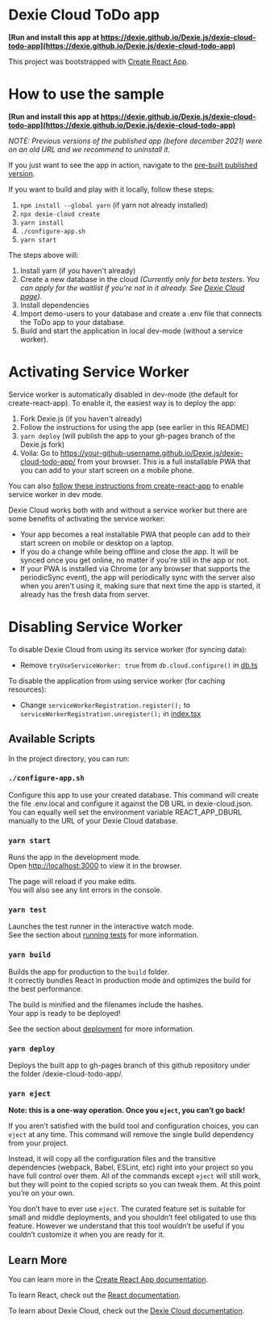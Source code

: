 # Dexie Cloud ToDo app

**[Run and install this app at https://dexie.github.io/Dexie.js/dexie-cloud-todo-app](https://dexie.github.io/Dexie.js/dexie-cloud-todo-app)**

This project was bootstrapped with [Create React App](https://github.com/facebook/create-react-app).

# How to use the sample

**[Run and install this app at https://dexie.github.io/Dexie.js/dexie-cloud-todo-app](https://dexie.github.io/Dexie.js/dexie-cloud-todo-app)**

*NOTE: Previous versions of the published app (before december 2021) were on an old URL and we recommend to uninstall it.*

If you just want to see the app in action, navigate to the [pre-built published version](https://dexie.github.io/Dexie.js/dexie-cloud-todo-app/).

If you want to build and play with it locally, follow these steps:

1. `npm install --global yarn` (if yarn not already installed)
2. `npx dexie-cloud create`
3. `yarn install`
4. `./configure-app.sh`
5. `yarn start`

The steps above will:

1. Install yarn (if you haven't already)
2. Create a new database in the cloud *(Currently only for beta testers. You can apply for the waitlist if you're not in it already. See [Dexie Cloud page](https://dexie.org/cloud/))*.
3. Install dependencies
4. Import demo-users to your database and create a .env file that connects the ToDo app to your database.
5. Build and start the application in local dev-mode (without a service worker).

# Activating Service Worker

Service worker is automatically disabled in dev-mode (the default for create-react-app). To enable it, the easiest way is to deploy the app:

1. Fork Dexie.js (if you haven't already)
2. Follow the instructions for using the app (see earlier in this README)
3. `yarn deploy` (will publish the app to your gh-pages branch of the Dexie.js fork)
4. Voila: Go to https://your-github-username.github.io/Dexie.js/dexie-cloud-todo-app/ from your browser. This is a full installable PWA that you can add to your start screen on a mobile phone.

You can also [follow these instructions from create-react-app](https://create-react-app.dev/docs/making-a-progressive-web-app/#offline-first-considerations) to enable service worker in dev mode.

Dexie Cloud works both with and without a service worker but there are some benefits of activating the service worker:

* Your app becomes a real installable PWA that people can add to their start screen on mobile or desktop on a laptop.
* If you do a change while being offline and close the app. It will be synced once you get online, no matter if you're still in the app or not.
* If your PWA is installed via Chrome (or any browser that supports the periodicSync event), the app will periodically sync with the server also when you aren't using it, making sure that next time the app is started, it already has the fresh data from server.

# Disabling Service Worker

To disable Dexie Cloud from using its service worker (for syncing data):
* Remove `tryUseServiceWorker: true` from `db.cloud.configure()` in [db.ts](https://github.com/dfahlander/Dexie.js/blob/master/samples/dexie-cloud-todo-app/src/models/db.ts)

To disable the application from using service worker (for caching resources):
* Change `serviceWorkerRegistration.register();` to `serviceWorkerRegistration.unregister();` in [index.tsx](https://github.com/dfahlander/Dexie.js/blob/master/samples/dexie-cloud-todo-app/src/index.tsx)

## Available Scripts

In the project directory, you can run:

### `./configure-app.sh`

Configure this app to use your created database.
This command will create the file .env.local and configure it against the DB URL in dexie-cloud.json.
You can equally well set the environment variable REACT_APP_DBURL manually to the URL of your
Dexie Cloud database.

### `yarn start`

Runs the app in the development mode.\
Open [http://localhost:3000](http://localhost:3000) to view it in the browser.

The page will reload if you make edits.\
You will also see any lint errors in the console.

### `yarn test`

Launches the test runner in the interactive watch mode.\
See the section about [running tests](https://facebook.github.io/create-react-app/docs/running-tests) for more information.

### `yarn build`

Builds the app for production to the `build` folder.\
It correctly bundles React in production mode and optimizes the build for the best performance.

The build is minified and the filenames include the hashes.\
Your app is ready to be deployed!

See the section about [deployment](https://facebook.github.io/create-react-app/docs/deployment) for more information.

### `yarn deploy`

Deploys the built app to gh-pages branch of this github repository under the folder /dexie-cloud-todo-app/.

### `yarn eject`

**Note: this is a one-way operation. Once you `eject`, you can’t go back!**

If you aren’t satisfied with the build tool and configuration choices, you can `eject` at any time. This command will remove the single build dependency from your project.

Instead, it will copy all the configuration files and the transitive dependencies (webpack, Babel, ESLint, etc) right into your project so you have full control over them. All of the commands except `eject` will still work, but they will point to the copied scripts so you can tweak them. At this point you’re on your own.

You don’t have to ever use `eject`. The curated feature set is suitable for small and middle deployments, and you shouldn’t feel obligated to use this feature. However we understand that this tool wouldn’t be useful if you couldn’t customize it when you are ready for it.

## Learn More

You can learn more in the [Create React App documentation](https://facebook.github.io/create-react-app/docs/getting-started).

To learn React, check out the [React documentation](https://reactjs.org/).

To learn about Dexie Cloud, check out the [Dexie Cloud documentation](https://dexie.org/cloud/).
